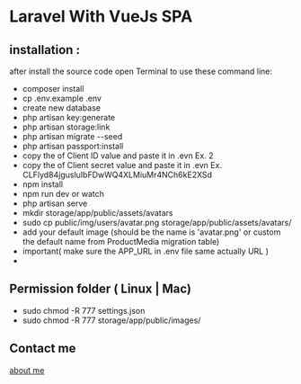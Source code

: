 # Laravel With VueJs SPA

## installation :
after install the source code open Terminal to use these command line:
- composer install
- cp .env.example .env
- create new database
- php artisan key:generate
- php artisan storage:link
- php artisan migrate --seed
- php artisan passport:install
- copy the of Client ID value and paste it in .evn Ex. 2
- copy the of Client secret value and paste it in .evn Ex. CLFlyd84jgusluIbFDwWQ4XLMiuMr4NCh6kE2XSd 
- npm install
- npm run dev or watch
- php artisan serve
- mkdir storage/app/public/assets/avatars
- sudo cp public/img/users/avatar.png storage/app/public/assets/avatars/  
- add your default image (should be the name is 'avatar.png' or custom the default name from ProductMedia migration table)
- important( make sure the APP_URL in .env file same actually URL )
- 
## Permission folder ( Linux | Mac)
- sudo chmod -R 777 settings.json
- sudo chmod -R 777 storage/app/public/images/


## Contact me
<a href='https://alialqahtani.com' target="_blank">about me</a>
